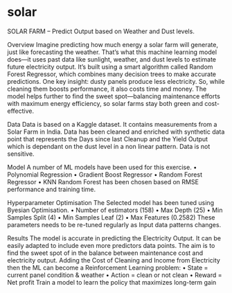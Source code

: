 # solar

SOLAR FARM – Predict Output based on Weather and Dust levels.

Overview
Imagine predicting how much energy a solar farm will generate, just like forecasting the weather. 
That’s what this machine learning model does—it uses past data like sunlight, weather, and dust levels to estimate future electricity output. It’s built using a smart algorithm called Random Forest Regressor, which combines many decision trees to make accurate predictions. 
One key insight: dusty panels produce less electricity. So, while cleaning them boosts performance, it also costs time and money. The model helps further to find the sweet spot—balancing maintenance efforts with maximum energy efficiency, so solar farms stay both green and cost-effective. 
                     

Data
Data is based on a Kaggle dataset.
It contains measurements from a Solar Farm in India. Data has been cleaned and enriched with synthetic data point that represents the Days since last Cleanup and the Yield Output which is dependant on the dust level in a non linear pattern.
Data is not sensitive.


Model
A number of ML models have been used for this exercise.
•	Polynomial Regression
•	Gradient Boost Regressor
•	Random Forest Regressor
•	KNN
Random Forest has been chosen based on RMSE performance and training time.

Hyperparameter Optimisation
The Selected model has been tuned using Byesian Optimisation.
•	Number of estimators (158)
•	Max Depth (25)
•	Min Samples Split (4)
•	Min Samples Leaf (2)
•	Max Features (0.2582)
These parameters needs to be re-tuned regularly as Input data patterns changes.

Results
The model is accurate in predicting the Electricity Output.
It can be easily adapted to include even more predictors data points.
The aim is to find the sweet spot of in the balance between maintenance cost and electricity output.
Adding the Cost of Cleaning and Income from Electricity then the ML can become a Reinforcement Learning problem:
•	State = current panel condition & weather
•	Action = clean or not clean
•	Reward = Net profit
Train a model to learn the policy that maximizes long-term gain

